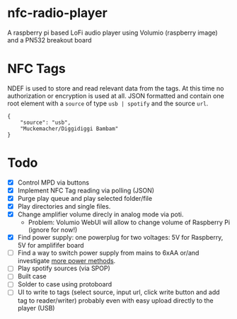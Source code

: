 # nfc-radio-player
A raspberry pi based LoFi audio player using Volumio (raspberry image) and a PN532 breakout board

# NFC Tags
NDEF is used to store and read relevant data from the tags. At this time no authorization or encryption is used at all.
JSON formatted and contain one root element with a `source` of type `usb | spotify` and the source `url`.
```
{
    "source": "usb",
    "Muckemacher/Diggidiggi Bambam"
}
```

# Todo
- [x] Control MPD via buttons
- [x] Implement NFC Tag reading via polling (JSON)
- [x] Purge play queue and play selected folder/file
- [x] Play directories and single files.
- [x] Change amplifier volume direcly in analog mode via poti.
    - Problem: Volumio WebUI will allow to change volume of Raspberry Pi (ignore for now!)
- [x] Find power supply: one powerplug for two voltages: 5V for Raspberry, 5V for amplififer board
- [ ] Find a way to switch power supply from mains to 6xAA or/and investigate [more power methods](https://github.com/gefangenimnetz/nfc-radio-player/blob/master/powerMethods.md).
- [ ] Play spotify sources (via SPOP)
- [ ] Built case
- [ ] Solder to case using protoboard
- [ ] UI to write to tags (select source, input url, click write button and add tag to reader/writer) probably even with easy upload directly to the player (USB)
